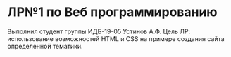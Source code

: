 # ЛР№1 по Веб программированию

Выполнил студент группы ИДБ-19-05 Устинов А.Ф.
Цель ЛР: использование возможностей HTML и CSS на примере создания сайта определенной тематики.
